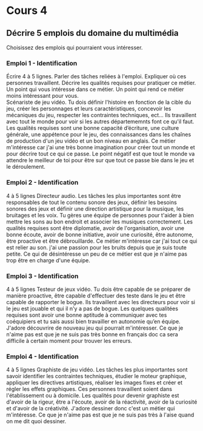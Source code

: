 # Cours 4
## Décrire 5 emplois du domaine du multimédia
Choisissez des emplois qui pourraient vous intéresser. 

### Emploi 1 - Identification
Écrire 4 à 5 lignes. Parler des tâches reliées à l'emploi. Expliquer où ces personnes travaillent. Décrire les qualités requises pour pratiquer ce métier. Un point qui vous intéresse dans ce métier. Un point qui rend ce métier moins intéressant pour vous.  
Scénariste de jeu vidéo. Tu dois définir l'histoire en fonction de la cible du jeu, créer les personnages et leurs caractéristiques, concevoir les mécaniques du jeu, respecter les contraintes techniques, ect... Ils travaillent avec tout le monde pour voir si les autres départememnts font ce qu'il faut. Les qualités requises sont une bonne capacité d’écriture, une culture générale, une appétence pour le jeu, des connaissances dans les chaînes de production d'un jeu vidéo et un bon niveau en anglais. Ce métier m'intéresse car j'ai une très bonne imagination pour créer tout un monde et pour décrire tout ce qui ce passe. Le point négatif est que tout le monde va attendre le meilleur de toi pour être sur que tout ce passe bie dans le jeu et le déroulement.

### Emploi 2 - Identification
4 à 5 lignes
Directeur audio. Les tâches les plus importantes sont être responsables de tout le contenu sonore des jeux, définir les besoins sonores des jeux et définir une direction artistique pour la musique, les bruitages et les voix. Tu gères une équipe de personnes pour t'aider à bien mettre les sons au bon endroit et associer les musiques correctement. Les qualités requises sont être diplomatie, avoir de l'organisation, avoir une bonne écoute, avoir de bonne initiative, avoir une curiosité, être autonome, être proactive et être débrouillarde. Ce métier m'intéresse car j'ai tout ce qui est relier au son. j'ai une passion pour les bruits depuis que je suis toute petite. Ce qui de désintéresse un peu de ce métier est que je n'aime pas trop être en charge d'une équipe.

### Emploi 3 - Identification
4 à 5 lignes 
Testeur de jeux vidéo. Tu dois être capable de se préparer de manière proactive, être capable d'effectuer des teste dans le jeu et être capable de rapporter le bogue. Ils travaillent avec les directeurs pour voir si le jeu est jouable et qui il n'y a pas de bogue. Les quelques qualitées requises sont avoir une bonne aptitude à communiquer avec tes coéquipiers et tu sais aussi bien travailler en autonomie qu’en équipe. J'adore découvrire de nouveau jeu qui pourrait m'intéresser. Ce que je n'aime pas est que je ne suis pas très bonne en français doc ca sera difficile à certain moment pour trouver les erreurs.

### Emploi 4 - Identification
4 à 5 lignes
Graphiste de jeu vidéo. Les tâches les plus importantes sont savoir identifier les contraintes techniques, étudier le moteur graphique, appliquer les directives artistiques, réaliser les images fixes et créer et régler les effets graphiques. Ces personnes travaillent soient dans l'établissement ou à domicile. Les qualités pour devenir graphiste est d'avoir de la rigeur, être a l'écoute, avoir de la réactivité, avoir de la curiosité et d'avoir de la créativité. J'adore dessiner donc c'est un métier qui m'intéresse. Ce que je n'aime pas est que je ne suis pas très à l'aise quand on me dit quoi dessiner.
